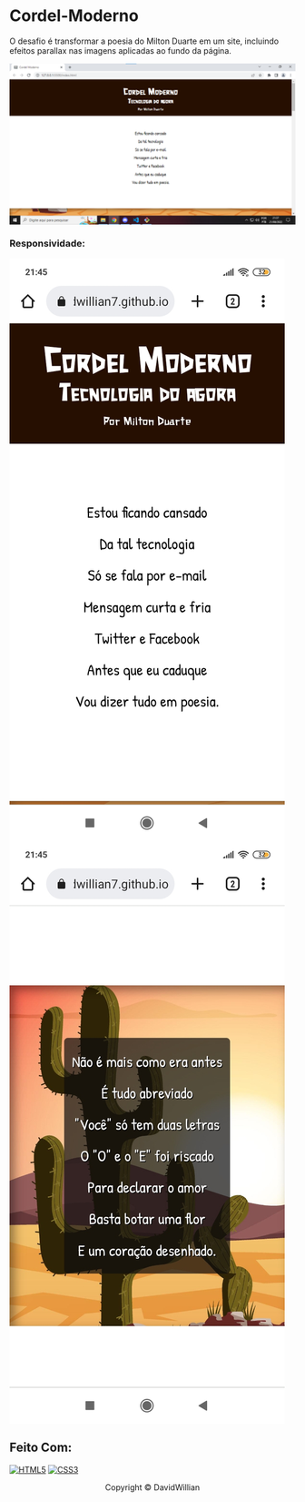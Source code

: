 # Cordel-Moderno
O desafio é transformar a poesia do Milton Duarte em um site, incluindo efeitos parallax nas imagens aplicadas ao fundo da página.

<img src="imagens/print1.png" alt="site Cordel Moderno" align="center">

### Responsividade:
<img src="imagens/print2.jpg" alt="site Cordel Moderno na tela de celular" align="center">
<img src="imagens/print3.jpg" alt="site Cordel Moderno na tela de celular" align="center">

## Feito Com:
[![HTML5](https://img.shields.io/badge/HTML5-E34F26?style=for-the-badge&logo=html5&logoColor=white)](https://developer.mozilla.org/pt-BR/docs/Web/HTML)
[![CSS3](https://img.shields.io/badge/CSS3-1572B6?style=for-the-badge&logo=css3&logoColor=white)](https://developer.mozilla.org/pt-BR/docs/Web/CSS)

<p align="center">Copyright © DavidWillian</p>